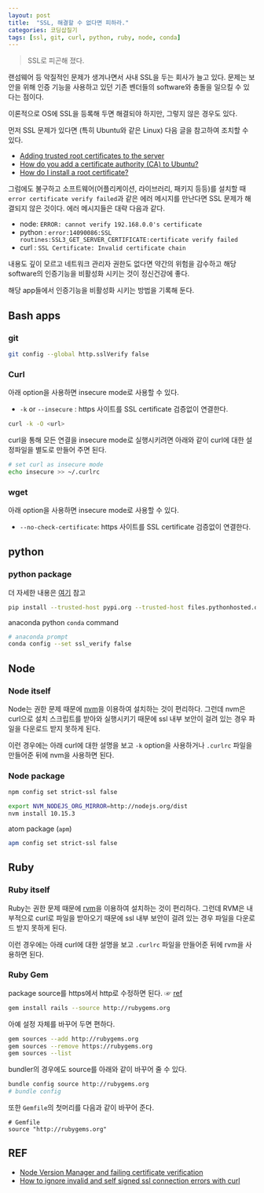 ```yaml
---
layout: post
title:  "SSL, 해결할 수 없다면 피하라."
categories: 코딩삽질기
tags: [ssl, git, curl, python, ruby, node, conda]
---
```


> SSL로 피곤해 졌다.

랜섬웨어 등 악질적인 문제가 생겨나면서 사내 SSL을 두는 회사가 늘고 있다. 문제는 보안을 위해 인증 기능을 사용하고 있던 기존 벤더들의 software와 충돌을 일으킬 수 있다는 점이다.

이론적으로 OS에 SSL을 등록해 두면 해결되야 하지만, 그렇지 않은 경우도 있다.

먼저 SSL 문제가 있다면 (특히 Ubuntu와 같은 Linux) 다음 글을 참고하여 조치할 수 있다.

* [Adding trusted root certificates to the server](http://kb.kerio.com/product/kerio-connect/server-configuration/ssl-certificates/adding-trusted-root-certificates-to-the-server-1605.html)
* [How do you add a certificate authority (CA) to Ubuntu?](https://superuser.com/questions/437330/how-do-you-add-a-certificate-authority-ca-to-ubuntu)
* [How do I install a root certificate?](http://askubuntu.com/questions/73287/how-do-i-install-a-root-certificate)

그럼에도 불구하고 소프트웨어(어플리케이션, 라이브러리, 패키지 등등)를 설치할 때 `error certificate verify failed`과 같은 에러 메시지를 만난다면 SSL 문제가 해결되지 않은 것이다. 에러 메시지들은 대략 다음과 같다.

* node: `ERROR: cannot verify 192.168.0.0's certificate`
* python : `error:14090086:SSL routines:SSL3_GET_SERVER_CERTIFICATE:certificate verify failed`
* curl : `SSL Certificate: Invalid certificate chain`


내용도 깊이 모르고 네트워크 관리자 권한도 없다면 약간의 위험을 감수하고 해당 software의 인증기능을 비활성화 시키는 것이 정신건강에 좋다.

해당 app들에서 인증기능을 비활성화 시키는 방법을 기록해 둔다.


## Bash apps

### git

```bash
git config --global http.sslVerify false
```

### Curl

아래 option을 사용하면 insecure mode로 사용할 수 있다.

* `-k` or `--insecure` : https 사이트를 SSL certificate 검증없이 연결한다.

```bash
curl -k -O <url>
```

curl을 통해 모든 연결을 insecure mode로 실행시키려면 아래와 같이 curl에 대한 설정파일을 별도로 만들어 주면 된다.

```bash
# set curl as insecure mode
echo insecure >> ~/.curlrc
```

### wget

아래 option을 사용하면 insecure mode로 사용할 수 있다.

* `--no-check-certificate`: https 사이트를 SSL certificate 검증없이 연결한다.


## python

### python package

더 자세한 내용은 [여기](https://stackoverflow.com/a/29751768) 참고

```bash
pip install --trusted-host pypi.org --trusted-host files.pythonhosted.org <package_name>
```

anaconda python `conda` command

```bash
# anaconda prompt
conda config --set ssl_verify false
```

## Node


### Node itself

Node는 권한 문제 때문에 [nvm](https://github.com/nvm-sh/nvm)을 이용하여 설치하는 것이 편리하다. 그런데 nvm은 curl으로 설치 스크립트를 받아와 실행시키기 때문에 ssl 내부 보안이 걸려 있는 경우 파일을 다운로드 받지 못하게 된다.

이런 경우에는 아래 curl에 대한 설명을 보고 `-k` option을 사용하거나 `.curlrc` 파일을 만들어준 뒤에 nvm을 사용하면 된다.


### Node package

```bash
npm config set strict-ssl false
```

```bash
export NVM_NODEJS_ORG_MIRROR=http://nodejs.org/dist
nvm install 10.15.3
```

atom package (`apm`)

```bash
apm config set strict-ssl false
```

## Ruby

### Ruby itself

Ruby는 권한 문제 때문에 [rvm](https://rvm.io/)을 이용하여 설치하는 것이 편리하다. 그런데 RVM은 내부적으로 curl로 파일을 받아오기 때문에 ssl 내부 보안이 걸려 있는 경우 파일을 다운로드 받지 못하게 된다.

이런 경우에는 아래 curl에 대한 설명을 보고 `.curlrc` 파일을 만들어준 뒤에 rvm을 사용하면 된다.

### Ruby Gem

package source를 https에서 http로 수정하면 된다. ☞ [ref](https://stackoverflow.com/a/20400761)

```bash
gem install rails --source http://rubygems.org
```

아예 설정 자체를 바꾸어 두면 편하다.

```bash
gem sources --add http://rubygems.org
gem sources --remove https://rubygems.org
gem sources --list
```

bundler의 경우에도 source를 아래와 같이 바꾸어 줄 수 있다.

```bash
bundle config source http://rubygems.org
# bundle config
```

또한 `Gemfile`의 첫머리를 다음과 같이 바꾸어 준다.

```
# Gemfile
source "http://rubygems.org"
```

## REF

* [Node Version Manager and failing certificate verification](https://juffalow.com/other/node-version-manager-and-failing-certificate-verification)
* [How to ignore invalid and self signed ssl connection errors with curl](https://www.cyberciti.biz/faq/how-to-curl-ignore-ssl-certificate-warnings-command-option/)
